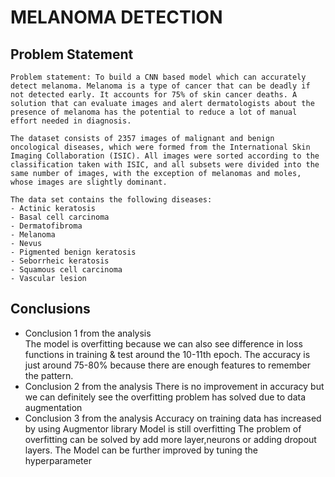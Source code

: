 # MELANOMA DETECTION

## Problem Statement
    Problem statement: To build a CNN based model which can accurately detect melanoma. Melanoma is a type of cancer that can be deadly if not detected early. It accounts for 75% of skin cancer deaths. A solution that can evaluate images and alert dermatologists about the presence of melanoma has the potential to reduce a lot of manual effort needed in diagnosis.
    
    The dataset consists of 2357 images of malignant and benign oncological diseases, which were formed from the International Skin Imaging Collaboration (ISIC). All images were sorted according to the classification taken with ISIC, and all subsets were divided into the same number of images, with the exception of melanomas and moles, whose images are slightly dominant.

    The data set contains the following diseases:
    - Actinic keratosis
    - Basal cell carcinoma
    - Dermatofibroma
    - Melanoma
    - Nevus
    - Pigmented benign keratosis
    - Seborrheic keratosis
    - Squamous cell carcinoma
    - Vascular lesion
    
## Conclusions
- Conclusion 1 from the analysis   
    The model is overfitting because we can also see difference in loss functions in training & test around the 10-11th epoch.
    The accuracy is just around 75-80% because there are enough features to remember the pattern.
- Conclusion 2 from the analysis
    There is no improvement in accuracy but we can definitely see the overfitting problem has solved due to data augmentation
- Conclusion 3 from the analysis
    Accuracy on training data has increased by using Augmentor library
    Model is still overfitting
    The problem of overfitting can be solved by add more layer,neurons or adding dropout layers.
    The Model can be further improved by tuning the hyperparameter
